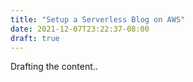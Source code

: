 ```yaml
---
title: "Setup a Serverless Blog on AWS"
date: 2021-12-07T23:22:37-08:00
draft: true
---
```


Drafting the content..

